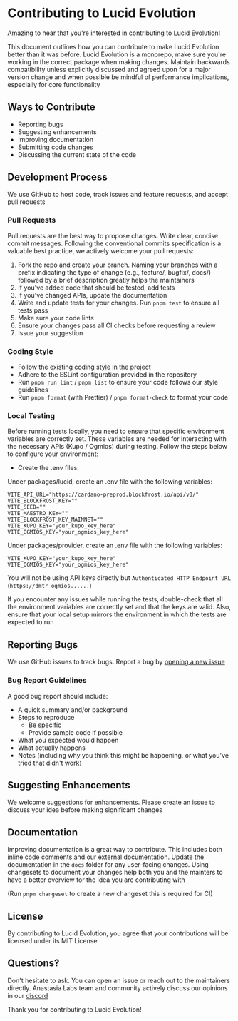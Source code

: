 # Contributing to Lucid Evolution

Amazing to hear that you're interested in contributing to Lucid Evolution!

This document outlines how you can contribute to make Lucid Evolution better than it was before. Lucid Evolution is a monorepo, make sure you're working in the correct package when making changes. Maintain backwards compatibility unless explicitly discussed and agreed upon for a major version change and when possible be mindful of performance implications, especially for core functionality

## Ways to Contribute

- Reporting bugs
- Suggesting enhancements
- Improving documentation
- Submitting code changes
- Discussing the current state of the code

## Development Process

We use GitHub to host code, track issues and feature requests, and accept pull requests

### Pull Requests

Pull requests are the best way to propose changes. Write clear, concise commit messages. Following the conventional commits specification is a valuable best practice, we actively welcome your pull requests:

1. Fork the repo and create your branch. Naming your branches with a prefix indicating the type of change (e.g., feature/, bugfix/, docs/) followed by a brief description greatly helps the maintainers
2. If you've added code that should be tested, add tests
3. If you've changed APIs, update the documentation
4. Write and update tests for your changes. Run `pnpm test` to ensure all tests pass
5. Make sure your code lints
6. Ensure your changes pass all CI checks before requesting a review
7. Issue your suggestion

### Coding Style

- Follow the existing coding style in the project
- Adhere to the ESLint configuration provided in the repository
- Run `pnpm run lint` / `pnpm list` to ensure your code follows our style guidelines
- Run `pnpm format` (with Prettier) / `pnpm format-check` to format your code

### Local Testing

Before running tests locally, you need to ensure that specific environment variables are correctly set. These variables are needed for interacting with the necessary APIs (Kupo / Ogmios) during testing. Follow the steps below to configure your environment:

- Create the .env files:

Under packages/lucid, create an .env file with the following variables:

```
VITE_API_URL="https://cardano-preprod.blockfrost.io/api/v0/"
VITE_BLOCKFROST_KEY=""
VITE_SEED=""
VITE_MAESTRO_KEY=""
VITE_BLOCKFROST_KEY_MAINNET=""
VITE_KUPO_KEY="your_kupo_key_here"
VITE_OGMIOS_KEY="your_ogmios_key_here"
```

Under packages/provider, create an .env file with the following variables:

```
VITE_KUPO_KEY="your_kupo_key_here"
VITE_OGMIOS_KEY="your_ogmios_key_here"
```

You will not be using API keys directly but `Authenticated HTTP Endpoint URL` (`https://dmtr_ogmios......`)

If you encounter any issues while running the tests, double-check that all the environment variables are correctly set and that the keys are valid. Also, ensure that your local setup mirrors the environment in which the tests are expected to run

## Reporting Bugs

We use GitHub issues to track bugs. Report a bug by [opening a new issue](https://github.com/Anastasia-Labs/lucid-evolution/issues/new)

### Bug Report Guidelines

A good bug report should include:

- A quick summary and/or background
- Steps to reproduce
  - Be specific
  - Provide sample code if possible
- What you expected would happen
- What actually happens
- Notes (including why you think this might be happening, or what you've tried that didn't work)

## Suggesting Enhancements

We welcome suggestions for enhancements. Please create an issue to discuss your idea before making significant changes

## Documentation

Improving documentation is a great way to contribute. This includes both inline code comments and our external documentation. Update the documentation in the `docs` folder for any user-facing changes. Using changesets to document your changes help both you and the mainters to have a better overview for the idea you are contributing with

(Run `pnpm changeset` to create a new changeset this is required for CI)

## License

By contributing to Lucid Evolution, you agree that your contributions will be licensed under its MIT License

## Questions?

Don't hesitate to ask. You can open an issue or reach out to the maintainers directly. Anastasia Labs team and community actively discuss our opinions in our [discord](https://discord.gg/s89P9gpEff)

Thank you for contributing to Lucid Evolution!
